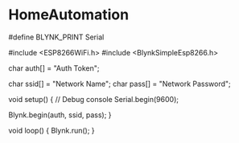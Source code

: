 # HomeAutomation
#define BLYNK_PRINT Serial


#include <ESP8266WiFi.h>
#include <BlynkSimpleEsp8266.h>

char auth[] = "Auth Token";

char ssid[] = "Network Name";
char pass[] = "Network Password";

void setup()
{
  // Debug console
  Serial.begin(9600);

  Blynk.begin(auth, ssid, pass);
}

void loop()
{
  Blynk.run();
}
